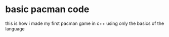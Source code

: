 # basic pacman code
this is how i made my first pacman game in c++ using only the basics of the language




